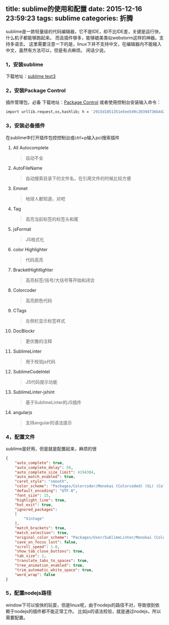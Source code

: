 title: sublime的使用和配置
date: 2015-12-16 23:59:23
tags: sublime
categories: 折腾
---
sublime是一款轻量级的代码编辑器，它不是IDE，却不比IDE差，关键是运行快，什么机子都能够跑起来。
而且插件够多，能够媲美类似webstorm这样的神器。支持多语言。
这里需要注意一下的是，linux下并不支持中文，在编辑器内不能输入中文，虽然有方法可以，但是有点麻烦。
闲话少说。
<!--more-->
### 1，安装sublime
下载地址：[sublime text3](http://www.sublimetext.com/3)
### 2，安装Package Control
插件管理包，必备
下载地址：[Package Control](http://www.php100.com/html/it/focus/2014/1128/7935.html)
或者使用控制台安装输入命令：
``` bash
import urllib.request,os,hashlib; h = '2915d1851351e5ee549c20394736b442' + '8bc59f460fa1548d1514676163dafc88'; pf = 'Package Control.sublime-package'; ipp = sublime.installed_packages_path(); urllib.request.install_opener( urllib.request.build_opener( urllib.request.ProxyHandler()) ); by = urllib.request.urlopen( 'http://packagecontrol.io/' + pf.replace(' ', '%20')).read(); dh = hashlib.sha256(by).hexdigest(); print('Error validating download (got %s instead of %s), please try manual install' % (dh, h)) if dh != h else open(os.path.join( ipp, pf), 'wb' ).write(by)
```
### 3，安装必备插件
在sublime中打开插件包控控制台或ctrl+p输入pci搜索插件

1. All Autocomplete
    > 自动不全
2. AutoFileName
    > 自动搜索目录下的文件名，在引用文件的时候比较方便
3. Emmet
    > 地球人都知道，对吧
4. Tag
    > 高亮当前标签的标签头和尾
5. jsFormat
    > JS格式化
6. color Highlighter
    > 代码高亮
7. BracketHightlighter
    > 高亮标签/括号/大括号等开始和闭合
8. Colorcoder
    > 高亮颜色代码
9. CTags
    > 左侧栏显示标签样式
10. DocBlockr
    > 更优雅的注释
11. SublimeLinter
    > 用于校验js代码
12. SublimeCodeIntel
    > JS代码提示功能
13. SublimeLinter-jshint
    > 基于SublimeLinter的JS插件
14. angularjs
    > 支持angular的语法提示

### 4，配置文件
sublime是好用，但是就是配置起来，麻烦的很
``` json
{
	"auto_complete": true,
	"auto_complete_delay": 50,
	"auto_complete_size_limit": 4194304,
	"auto_match_enabled": true,
	"caret_style": "smooth",
	"color_scheme": "Packages/Colorcoder/Monokai (Colorcoded) (SL) (Colorcoded).tmTheme",
	"default_encoding": "UTF-8",
	"font_size": 15,
	"highlight_line": true,
	"hot_exit": true,
	"ignored_packages":
	[
		"Vintage"
	],
	"match_brackets": true,
	"match_selection": true,
	"original_color_scheme": "Packages/User/SublimeLinter/Monokai (Colorcoded) (SL).tmTheme",
	"save_on_focus_lost": false,
	"scroll_speed": 1.0,
	"show_tab_close_buttons": true,
	"tab_size": 2,
	"translate_tabs_to_spaces": true,
	"tree_animation_enabled": true,
	"trim_automatic_white_space": true,
	"word_wrap": false
}
```
### 5，配置nodejs路径
window下可以愉快的玩耍，但是linux呢，由于nodejs的路径不对，导致很到依赖于nodejs的插件都不能正常工作。
比如js的语法校验，就是通过nodejs，所以需要配置。
